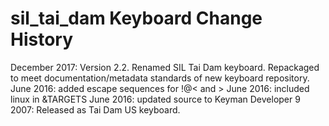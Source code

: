 sil_tai_dam Keyboard Change History
=======================

December 2017: Version 2.2. Renamed SIL Tai Dam keyboard. Repackaged to meet documentation/metadata standards of new keyboard repository.
June 2016: added escape sequences for !@< and >
June 2016: included linux in &TARGETS
June 2016: updated source to Keyman Developer 9
2007: Released as Tai Dam US keyboard.
